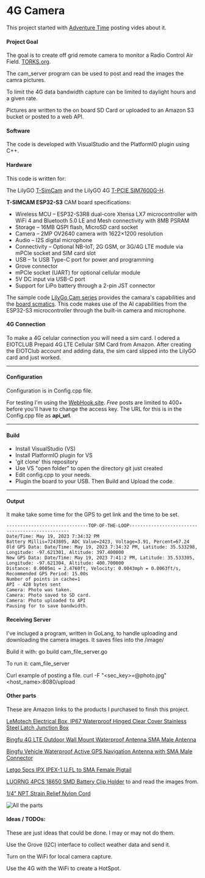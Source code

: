 
# 4G Camera

This project started with [Adventure Time](https://www.youtube.com/@adventuretime5020) posting vides about it.

#### Project Goal
The goal is to create off grid remote camera to monitor a Radio Control Air Field. [TORKS.org](https://torks.org). 

The cam_server program can be used to post and read the images the camra pictures.

To limit the 4G data bandwidth capture can be limited to daylight hours and a given rate.


Pictures are written to the on board SD Card or uploaded to an Amazon S3 bucket or posted to a web API.  

#### Software
The code is developed with VisualStudio and the PlatformIO plugin using C++. 

#### Hardware
This code is written for:

The LilyGO [T-SimCam](https://www.lilygo.cc/products/t-simcam) and the LilyGO 4G [T-PCIE SIM7600G-H](https://www.lilygo.cc/products/a-t-pcie).

**T-SIMCAM ESP32-S3** CAM board specifications:

- Wireless MCU – ESP32-S3R8 dual-core Xtensa LX7 microcontroller with WiFi 4 and Bluetooth 5.0 LE and Mesh connectivity with 8MB PSRAM
- Storage – 16MB QSPI flash, MicroSD card socket
- Camera – 2MP OV2640 camera with 1622×1200 resolution
- Audio – I2S digital microphone
- Connectivity – Optional NB-IoT, 2G GSM, or 3G/4G LTE module via mPCIe socket and SIM card slot
- USB – 1x USB Type-C port for power and programming
- Grove connector
- mPCIe socket (UART) for optional cellular module
- 5V DC input via USB-C port
- Support for LiPo battery through a 2-pin JST connector

The sample code [LilyGo Cam series](https://github.com/Xinyuan-LilyGO/LilyGo-Camera-Series) provides the camara's capabilities and the [board scmatics](https://github.com/Xinyuan-LilyGO/LilyGo-Camera-Series/blob/master/schematic/T_SIMCAM-V1.0_Schematic.pdf). This code makes use of the AI capabilities from the ESP32-S3 microcontroller through the built-in camera and microphone.

#### 4G Connection
To make a 4G celular connection you will need a sim card. I odered a EIOTCLUB Prepaid 4G LTE Cellular SIM Card from Amazon. After creating the EIOTClub account and adding data, the sim card slipped into the LilyGO card and just worked.

----
#### Configuration

Configuration is in Config.cpp file.

For testing I'm using the [WebHook.site](https://webhook.site).  *Free* posts are limited to 400+ before you'll have to change the access key.  The URL for this is in the Config.cpp file as **api_url**. 

----

#### Build

* Install VisualStudio (VS)
* Install PlatformIO plugin for VS
* 'git clone' this repository
* Use VS "open folder" to open the directory git just created
* Edit config.cpp to your needs.
* Plugin the board to your USB. Then Build and Upload the code.

----
#### Output
It make take some time for the GPS to get link and the time to be set.

    ------------------------------TOP-OF-THE-LOOP------------------------------------------------
    Date/Time: May 19, 2023 7:34:32 PM
    Battery Millis=7243805, ADC Value=2423, Voltage=3.91, Percent=67.24
    Old GPS Data: Date/Time: May 19, 2023 7:34:32 PM, Latitude: 35.533298, Longitude: -97.621301, Altitude: 397.400000
    New GPS Data: Date/Time: May 19, 2023 7:41:2 PM, Latitude: 35.533305, Longitude: -97.621304, Altitude: 400.700000
    Distance: 0.0005mi = 2.4760ft, Velocity: 0.0043mph = 0.0063ft/s, Recommended GPS Period: 15.00s
    Number of points in cache=1
    API - 428 bytes sent
    Camera: Photo was taken.
    Camera: Photo saved to SD card.
    Camera: Photo uploaded to API
    Pausing for to save bandwidth.

#### Receiving Server
I've incluged a program, written in GoLang, to handle uploading and downloading the camera images.
It saves files into the /image/

Build it with:
    go build cam_file_server.go

To run it:
    cam_file_server

Curl example of posting a file.
    curl -F "<sec_key>=@photo.jpg" <host_name>:8080/upload

#### Other parts
These are Amazon links to the products I purchased to finsh this project. 

[LeMotech Electrical Box, IP67 Waterproof Hinged Clear Cover Stainless Steel Latch Junction Box](https://www.amazon.com/dp/B0BP7D5ZNL?ref=ppx_yo2ov_dt_b_product_details&th=1)

[Bingfu 4G LTE Outdoor Wall Mount Waterproof Antenna SMA Male Antenna](https://www.amazon.com/dp/B07R9JGLV5?ref=ppx_yo2ov_dt_b_product_details&th=1)

[Bingfu Vehicle Waterproof Active GPS Navigation Antenna with SMA Male Connector](https://www.amazon.com/dp/B07R7RC96G?ref=ppx_yo2ov_dt_b_product_details&th=1)

[Letgo 5pcs IPX IPEX-1 U.FL to SMA Female Pigtail](https://www.amazon.com/dp/B01HXU1PKS?psc=1&ref=ppx_yo2ov_dt_b_product_details)

[LUORNG 4PCS 18650 SMD Battery Clip Holder](https://www.amazon.com/dp/B09N76T4GL?psc=1&ref=ppx_yo2ov_dt_b_product_details)
 to and read the images from. 

[1/4" NPT Strain Relief Nylon Cord](https://www.amazon.com/gp/product/B08MYM2TSJ/ref=ppx_yo_dt_b_asin_title_o00_s00?ie=UTF8&psc=1)


![All the parts](Doc/20230524_105729.jpg)

#### Ideas / TODOs:

These are just ideas that could be done.  I may or may not do them.

Use the Grove (I2C) interface to collect weather data and send it.

Turn on the WiFi for local camera capture.

Use the 4G with the WiFi to create a HotSpot. 

